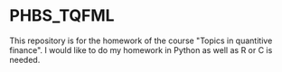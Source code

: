 # PHBS_TQFML
This repository is for the homework of the course "Topics in quantitive finance". I would like to do my homework in Python as well as R or C is needed. 
